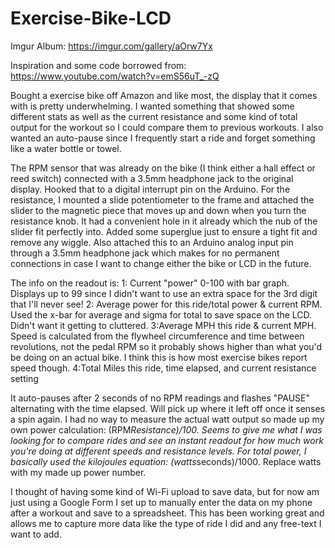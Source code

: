 # Exercise-Bike-LCD

Imgur Album: https://imgur.com/gallery/aOrw7Yx

Inspiration and some code borrowed from: https://www.youtube.com/watch?v=emS56uT_-zQ

Bought a exercise bike off Amazon and like most, the display that it comes with is pretty underwhelming. I wanted something that showed some different stats as well as the current resistance and some kind of total output for the workout so I could compare them to previous workouts. I also wanted an auto-pause since I frequently start a ride and forget something like a water bottle or towel. 

The RPM sensor that was already on the bike (I think either a hall effect or reed switch) connected with a 3.5mm headphone jack to the original display. Hooked that to a digital interrupt pin on the Arduino. For the resistance, I mounted a slide potentiometer to the frame and attached the slider to the magnetic piece that moves up and down when you turn the resistance knob. It had a convenient hole in it already which the nub of the slider fit perfectly into. Added some superglue just to ensure a tight fit and remove any wiggle. Also attached this to an Arduino analog input pin through a 3.5mm headphone jack which makes for no permanent connections in case I want to change either the bike or LCD in the future.

The info on the readout is:
1: Current "power" 0-100 with bar graph. Displays up to 99 since I didn't want to use an extra space for the 3rd digit that I'll never see!
2: Average power for this ride/total power & current RPM. Used the x-bar for average and sigma for total to save space on the LCD. Didn't want it getting to cluttered.
3:Average MPH this ride & current MPH. Speed is calculated from the flywheel circumference and time between revolutions, not the pedal RPM so it probably shows higher than what you'd be doing on an actual bike. I think this is how most exercise bikes report speed though.
4:Total Miles this ride, time elapsed, and current resistance setting 

It auto-pauses after 2 seconds of no RPM readings and flashes "PAUSE" alternating with the time elapsed. Will pick up where it left off once it senses a spin again.
I had no way to measure the actual watt output so made up my own power calculation: (RPM*Resistance)/100. Seems to give me what I was looking for to compare rides and see an instant readout for how much work you're doing at different speeds and resistance levels. For total power, I basically used the kilojoules equation: (watts*seconds)/1000. Replace watts with my made up power number.

I thought of having some kind of Wi-Fi upload to save data, but for now am just using a Google Form I set up to manually enter the data on my phone after a workout and save to a spreadsheet. This has been working great and allows me to capture more data like the type of ride I did and any free-text I want to add.
